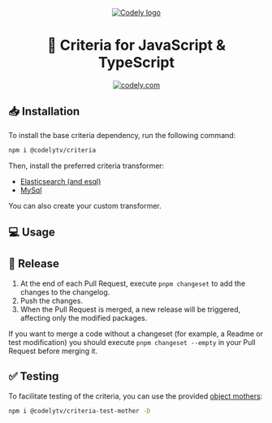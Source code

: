 <p align="center">
  <a href="https://codely.com">
    <picture>
      <source media="(prefers-color-scheme: dark)" srcset="https://codely.com/logo/codely_logo-dark.svg">
      <source media="(prefers-color-scheme: light)" srcset="https://codely.com/logo/codely_logo-light.svg">
      <img alt="Codely logo" src="https://codely.com/logo/codely_logo.svg">
    </picture>
  </a>
</p>

<h1 align="center">
  🎼 Criteria for JavaScript & TypeScript
</h1>

<p align="center">
    <a href="https://github.com/CodelyTV"><img src="https://img.shields.io/badge/Codely-OS-green.svg?style=flat-square" alt="codely.com"/></a>
</p>

## 📥 Installation

To install the base criteria dependency, run the following command:
```sh
npm i @codelytv/criteria
```

Then, install the preferred criteria transformer:
- [Elasticsearch (and esql)](./packages/criteria-elasticsearch)
- [MySql](./packages/criteria-mysql)

You can also create your custom transformer.

## 💻 Usage

## 🚀 Release

1. At the end of each Pull Request, execute `pnpm changeset` to add the changes to the changelog.
2. Push the changes.
3. When the Pull Request is merged, a new release will be triggered, affecting only the modified packages.

If you want to merge a code without a changeset (for example, a Readme or test modification) you should execute
`pnpm changeset --empty` in your Pull Request before merging it.

## ✅ Testing
To facilitate testing of the criteria, you can use the provided [object mothers](https://www.martinfowler.com/bliki/ObjectMother.html):

```sh
npm i @codelytv/criteria-test-mother -D
```
